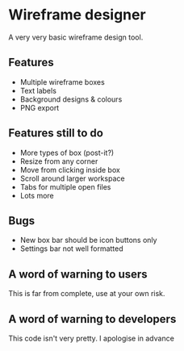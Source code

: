 Wireframe designer
===================

A very very basic wireframe design tool.


Features
--------
+ Multiple wireframe boxes
+ Text labels
+ Background designs & colours
+ PNG export


Features still to do
-----------
+ More types of box (post-it?)
+ Resize from any corner
+ Move from clicking inside box
+ Scroll around larger workspace
+ Tabs for multiple open files
+ Lots more


Bugs
--------
+ New box bar should be icon buttons only
+ Settings bar not well formatted


A word of warning to users
----------------------------
This is far from complete, use at your own risk.


A word of warning to developers
------------------
This code isn't very pretty. I apologise in advance


